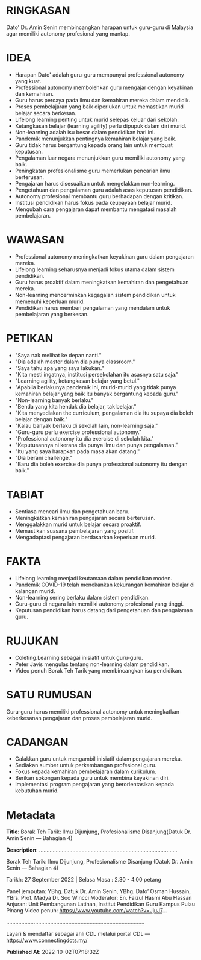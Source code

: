 # RINGKASAN
Dato' Dr. Amin Senin membincangkan harapan untuk guru-guru di Malaysia agar memiliki autonomy profesional yang mantap.

# IDEA
- Harapan Dato' adalah guru-guru mempunyai professional autonomy yang kuat.
- Professional autonomy membolehkan guru mengajar dengan keyakinan dan kemahiran.
- Guru harus percaya pada ilmu dan kemahiran mereka dalam mendidik.
- Proses pembelajaran yang baik diperlukan untuk memastikan murid belajar secara berkesan.
- Lifelong learning penting untuk murid selepas keluar dari sekolah.
- Ketangkasan belajar (learning agility) perlu dipupuk dalam diri murid.
- Non-learning adalah isu besar dalam pendidikan hari ini.
- Pandemik menunjukkan pentingnya kemahiran belajar yang baik.
- Guru tidak harus bergantung kepada orang lain untuk membuat keputusan.
- Pengalaman luar negara menunjukkan guru memiliki autonomy yang baik.
- Peningkatan profesionalisme guru memerlukan pencarian ilmu berterusan.
- Pengajaran harus disesuaikan untuk mengelakkan non-learning.
- Pengetahuan dan pengalaman guru adalah asas keputusan pendidikan.
- Autonomy profesional membantu guru berhadapan dengan kritikan.
- Institusi pendidikan harus fokus pada keupayaan belajar murid.
- Mengubah cara pengajaran dapat membantu mengatasi masalah pembelajaran.

# WAWASAN
- Professional autonomy meningkatkan keyakinan guru dalam pengajaran mereka.
- Lifelong learning seharusnya menjadi fokus utama dalam sistem pendidikan.
- Guru harus proaktif dalam meningkatkan kemahiran dan pengetahuan mereka.
- Non-learning mencerminkan kegagalan sistem pendidikan untuk memenuhi keperluan murid.
- Pendidikan harus memberi pengalaman yang mendalam untuk pembelajaran yang berkesan.

# PETIKAN
- "Saya nak melihat ke depan nanti."
- "Dia adalah master dalam dia punya classroom."
- "Saya tahu apa yang saya lakukan."
- "Kita mesti ingatnya, institusi persekolahan itu asasnya satu saja."
- "Learning agility, ketangkasan belajar yang betul."
- "Apabila berlakunya pandemik ini, murid-murid yang tidak punya kemahiran belajar yang baik itu banyak bergantung kepada guru."
- "Non-learning banyak berlaku."
- "Benda yang kita hendak dia belajar, tak belajar."
- "Kita menyediakan the curriculum, pengalaman dia itu supaya dia boleh belajar dengan baik."
- "Kalau banyak berlaku di sekolah lain, non-learning saja."
- "Guru-guru perlu exercise professional autonomy."
- "Professional autonomy itu dia exercise di sekolah kita."
- "Keputusannya ni kerana dia punya ilmu dan punya pengalaman."
- "Itu yang saya harapkan pada masa akan datang."
- "Dia berani challenge."
- "Baru dia boleh exercise dia punya professional autonomy itu dengan baik."

# TABIAT
- Sentiasa mencari ilmu dan pengetahuan baru.
- Meningkatkan kemahiran pengajaran secara berterusan.
- Menggalakkan murid untuk belajar secara proaktif.
- Memastikan suasana pembelajaran yang positif.
- Mengadaptasi pengajaran berdasarkan keperluan murid.

# FAKTA
- Lifelong learning menjadi keutamaan dalam pendidikan moden.
- Pandemik COVID-19 telah menekankan kekurangan kemahiran belajar di kalangan murid.
- Non-learning sering berlaku dalam sistem pendidikan.
- Guru-guru di negara lain memiliki autonomy profesional yang tinggi.
- Keputusan pendidikan harus datang dari pengetahuan dan pengalaman guru.

# RUJUKAN
- Coleting.Learning sebagai inisiatif untuk guru-guru.
- Peter Javis mengulas tentang non-learning dalam pendidikan.
- Video penuh Borak Teh Tarik yang membincangkan isu pendidikan.

# SATU RUMUSAN
Guru-guru harus memiliki professional autonomy untuk meningkatkan keberkesanan pengajaran dan proses pembelajaran murid.

# CADANGAN
- Galakkan guru untuk mengambil inisiatif dalam pengajaran mereka.
- Sediakan sumber untuk perkembangan profesional guru.
- Fokus kepada kemahiran pembelajaran dalam kurikulum.
- Berikan sokongan kepada guru untuk membina keyakinan diri.
- Implementasi program pengajaran yang berorientasikan kepada kebutuhan murid.

# Metadata
**Title**: Borak Teh Tarik: Ilmu Dijunjung, Profesionalisme Disanjung(Datuk Dr. Amin Senin — Bahagian 4)

**Description**: ...........................................................................................

Borak Teh Tarik: Ilmu Dijunjung, Profesionalisme Disanjung
(Datuk Dr. Amin Senin — Bahagian 4)

Tarikh: 27 September 2022   |   Selasa
Masa : 2.30 - 4.00 petang

Panel jemputan: YBhg. Datuk Dr. Amin Senin, YBhg. Dato’ Osman Hussain, YBrs. Prof. Madya Dr. Soo Wincci
Moderator: En. Faizul Hasmi Abu Hassan
Anjuran: Unit Pembangunan Latihan, Institut Pendidikan Guru Kampus Pulau Pinang
Video penuh: https://www.youtube.com/watch?v=JjuJ7...

...........................................................................................

Layari & mendaftar sebagai ahli CDL melalui portal CDL — https://www.connectingdots.my/

**Published At**: 2022-10-02T07:18:32Z